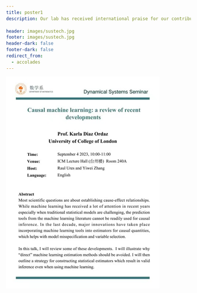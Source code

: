 ```yaml
---
title: poster1
description: Our lab has received international praise for our contributions to science.

header: images/sustech.jpg
footer: images/sustech.jpg
header-dark: false
footer-dark: false
redirect_from:
  - accolades
---
```


![poster](20230904-1.jpg)
